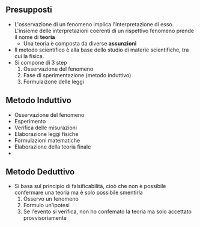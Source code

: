 ## Presupposti

- L'osservazione di un fenomeno implica l'interpretazione di esso. L'insieme delle interpretazioni coerenti di un rispettivo fenomeno prende il nome di **teoria**
	- Una teoria è composta da diverse **assunzioni**
- Il metodo scientifico è alla base dello studio di materie scientifiche, tra cui la fisica.
- Si compone di 3 step
	1. Osservazione del fenomeno
	2. Fase di sperimentazione (metodo induttivo)
	3. Formulaizone delle leggi

## Metodo Induttivo

- Osservazione del fenomeno
- Esperimento
- Verifica delle misurazioni
- Elaborazione leggi fisiche
- Formulazioni matematiche
- Elaborazione della teoria finale
- 

## Metodo Deduttivo

- Si basa sul principio di falsificabilità, cioò che non è possibile confermare una teoria ma è solo possibile smentirla
	1. Osservo un fenomeno
	2. Formulo un'ipotesi
	3. Se l'evento si verifica, non ho confemato la teoria ma solo accettato provvisoriamente
